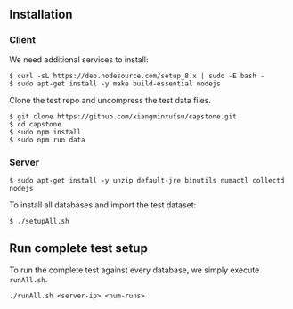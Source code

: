 
## Installation

### Client

We need additional services to install:

    $ curl -sL https://deb.nodesource.com/setup_8.x | sudo -E bash -
    $ sudo apt-get install -y make build-essential nodejs

Clone the test repo and uncompress the test data files.

    $ git clone https://github.com/xiangminxufsu/capstone.git
    $ cd capstone
    $ sudo npm install
    $ sudo npm run data

### Server

    $ sudo apt-get install -y unzip default-jre binutils numactl collectd nodejs
    
To install all databases and import the test dataset:

    $ ./setupAll.sh

## Run complete test setup

To run the complete test against every database, we simply execute `runAll.sh`.

    ./runAll.sh <server-ip> <num-runs>    
